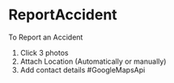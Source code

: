 # ReportAccident
To Report an Accident
1. Click 3 photos
2. Attach Location (Automatically or manually)
3. Add contact details
#GoogleMapsApi 

